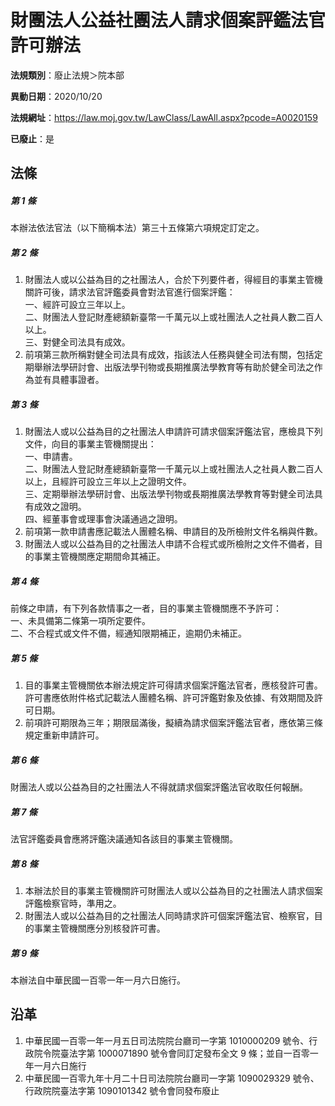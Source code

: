 # 財團法人公益社團法人請求個案評鑑法官許可辦法

**法規類別**：廢止法規＞院本部

**異動日期**：2020/10/20  

**法規網址**：https://law.moj.gov.tw/LawClass/LawAll.aspx?pcode=A0020159

**已廢止**：是



## 法條
##### 第 1 條
本辦法依法官法（以下簡稱本法）第三十五條第六項規定訂定之。

##### 第 2 條
1. 財團法人或以公益為目的之社團法人，合於下列要件者，得經目的事業主管機關許可後，請求法官評鑑委員會對法官進行個案評鑑：  
一、經許可設立三年以上。  
二、財團法人登記財產總額新臺幣一千萬元以上或社團法人之社員人數二百人以上。  
三、對健全司法具有成效。
1. 前項第三款所稱對健全司法具有成效，指該法人任務與健全司法有關，包括定期舉辦法學研討會、出版法學刊物或長期推廣法學教育等有助於健全司法之作為並有具體事證者。

##### 第 3 條
1. 財團法人或以公益為目的之社團法人申請許可請求個案評鑑法官，應檢具下列文件，向目的事業主管機關提出：  
一、申請書。  
二、財團法人登記財產總額新臺幣一千萬元以上或社團法人之社員人數二百人以上，且經許可設立三年以上之證明文件。  
三、定期舉辦法學研討會、出版法學刊物或長期推廣法學教育等對健全司法具有成效之證明。  
四、經董事會或理事會決議通過之證明。
1. 前項第一款申請書應記載法人團體名稱、申請目的及所檢附文件名稱與件數。
1. 財團法人或以公益為目的之社團法人申請不合程式或所檢附之文件不備者，目的事業主管機關應定期間命其補正。

##### 第 4 條
前條之申請，有下列各款情事之一者，目的事業主管機關應不予許可：  
一、未具備第二條第一項所定要件。  
二、不合程式或文件不備，經通知限期補正，逾期仍未補正。

##### 第 5 條
1. 目的事業主管機關依本辦法規定許可得請求個案評鑑法官者，應核發許可書。許可書應依附件格式記載法人團體名稱、許可評鑑對象及依據、有效期間及許可日期。
1. 前項許可期限為三年；期限屆滿後，擬續為請求個案評鑑法官者，應依第三條規定重新申請許可。

##### 第 6 條
財團法人或以公益為目的之社團法人不得就請求個案評鑑法官收取任何報酬。

##### 第 7 條
法官評鑑委員會應將評鑑決議通知各該目的事業主管機關。

##### 第 8 條
1. 本辦法於目的事業主管機關許可財團法人或以公益為目的之社團法人請求個案評鑑檢察官時，準用之。
1. 財團法人或以公益為目的之社團法人同時請求許可個案評鑑法官、檢察官，目的事業主管機關應分別核發許可書。

##### 第 9 條
本辦法自中華民國一百零一年一月六日施行。

## 沿革
1. 中華民國一百零一年一月五日司法院院台廳司一字第 1010000209 號令、行政院令院臺法字第 1000071890 號令會同訂定發布全文 9  條；並自一百零一年一月六日施行
1. 中華民國一百零九年十月二十日司法院院台廳司一字第 1090029329 號令、行政院院臺法字第 1090101342 號令會同發布廢止

